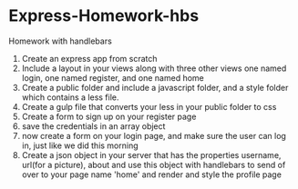 # Express-Homework-hbs
Homework with handlebars


1.  Create an express app from scratch
2.  Include a layout in your views along with three other views one named login, one named register, and one named home
3.  Create a public folder and include a javascript folder, and a style folder which contains a less file.
4.  Create a gulp file that converts your less in your public folder to css
5.  Create a form to sign up on your register page
6.  save the credentials in an array object
7.  now create a form on your login page, and make sure the user can log in, just like we did this morning
8.  Create a json object in your server that has the properties username, url(for a picture), about and use this object with handlebars
 to send of over to your page name 'home' and render and style the profile page
